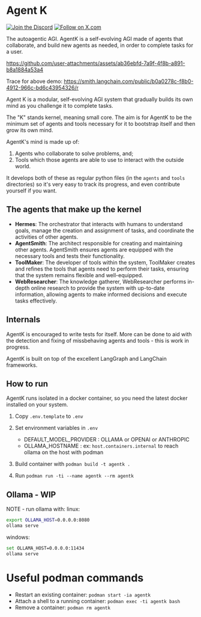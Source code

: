 # Agent K

[![Join the Discord](https://img.shields.io/badge/Discord-Join%20our%20server-5865F2?style=for-the-badge&logo=discord&logoColor=white)](https://discord.gg/3bPqJsCB) [![Follow on X.com](https://img.shields.io/badge/X.com-Follow-1DA1F2?style=for-the-badge&logo=x&logoColor=white)](https://x.com/NicerInPerson)

The autoagentic AGI. AgentK is a self-evolving AGI made of agents that collaborate, and build new agents as needed, in order to complete tasks for a user.

https://github.com/user-attachments/assets/ab36ebfd-7a9f-4f8b-a891-b8a1884a53a4

Trace for above demo: https://smith.langchain.com/public/b0a0278c-f8b0-4912-966c-bd6c43954326/r

Agent K is a modular, self-evolving AGI system that gradually builds its own mind as you challenge it to complete tasks.

The "K" stands kernel, meaning small core. The aim is for AgentK to be the minimum set of agents and tools necessary for it to bootstrap itself and then grow its own mind.

AgentK's mind is made up of:

1. Agents who collaborate to solve problems, and;
2. Tools which those agents are able to use to interact with the outside world.

It develops both of these as regular python files (in the `agents` and `tools` directories) so it's very easy to track its progress, and even contribute yourself if you want.

## The agents that make up the kernel

- **Hermes**: The orchestrator that interacts with humans to understand goals, manage the creation and assignment of tasks, and coordinate the activities of other agents.
- **AgentSmith**: The architect responsible for creating and maintaining other agents. AgentSmith ensures agents are equipped with the necessary tools and tests their functionality.
- **ToolMaker**: The developer of tools within the system, ToolMaker creates and refines the tools that agents need to perform their tasks, ensuring that the system remains flexible and well-equipped.
- **WebResearcher**: The knowledge gatherer, WebResearcher performs in-depth online research to provide the system with up-to-date information, allowing agents to make informed decisions and execute tasks effectively.

## Internals

AgentK is encouraged to write tests for itself. More can be done to aid with the detection and fixing of missbehaving agents and tools - this is work in progress.

AgentK is built on top of the excellent LangGraph and LangChain frameworks.

## How to run

AgentK runs isolated in a docker container, so you need the latest docker installed on your system.

1. Copy `.env.template` to `.env`
2. Set environment variables in `.env`
    - DEFAULT_MODEL_PROVIDER : OLLAMA or OPENAI or ANTHROPIC
    - OLLAMA_HOSTNAME : ex: `host.containers.internal` to reach ollama on the host with podman

3. Build container with `podman build -t agentk .`
3. Run `podman run -ti --name agentk --rm agentk`

## Ollama - WIP

NOTE - run ollama with:
linux:
```sh
export OLLAMA_HOST=0.0.0.0:8080
ollama serve
```
windows:
```sh
set OLLAMA_HOST=0.0.0.0:11434
ollama serve
``` 

# Useful podman commands
- Restart an existing container: `podman start -ia agentk`
- Attach a shell to a running container: `podman exec -ti agentk bash`
- Remove a container: `podman rm agentk`
